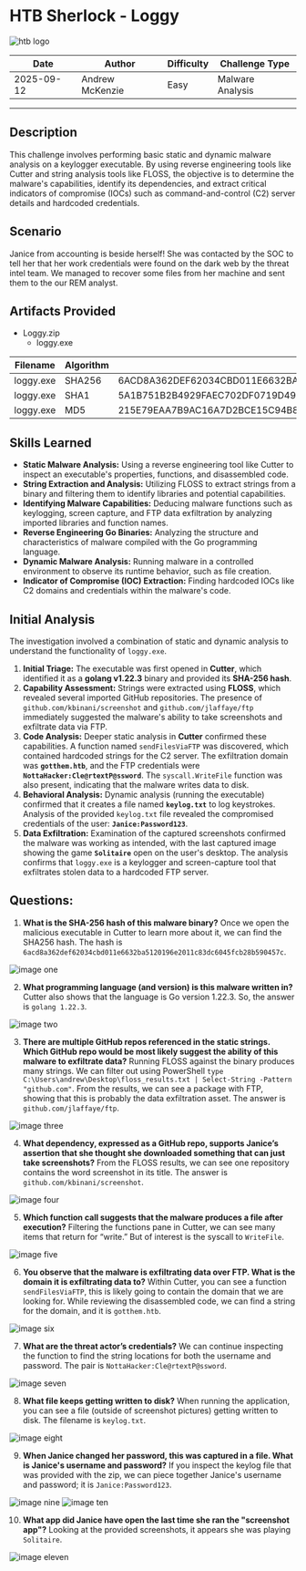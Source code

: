 # HTB Sherlock - Loggy

![htb logo](./Images/htb_logo.png)

| Date       | Author          | Difficulty | Challenge Type   |
| ---------- | --------------- | ---------- | ---------------- |
| 2025-09-12 | Andrew McKenzie | Easy       | Malware Analysis |

---
## Description
This challenge involves performing basic static and dynamic malware analysis on a keylogger executable. By using reverse engineering tools like Cutter and string analysis tools like FLOSS, the objective is to determine the malware's capabilities, identify its dependencies, and extract critical indicators of compromise (IOCs) such as command-and-control (C2) server details and hardcoded credentials.
## Scenario
Janice from accounting is beside herself! She was contacted by the SOC to tell her that her work credentials were found on the dark web by the threat intel team. We managed to recover some files from her machine and sent them to the our REM analyst.
## Artifacts Provided
- Loggy.zip
	- loggy.exe

| Filename  | Algorithm | Hash                                                             |
| --------- | --------- | ---------------------------------------------------------------- |
| loggy.exe | SHA256    | 6ACD8A362DEF62034CBD011E6632BA5120196E2011C83DC6045FCB28B590457C |
| loggy.exe | SHA1      | 5A1B751B2B4929FAEC702DF0719D498659E0887B                         |
| loggy.exe | MD5       | 215E79EAA7B9AC16A7D2BCE15C94B8DE                                 |
## Skills Learned
- **Static Malware Analysis:** Using a reverse engineering tool like Cutter to inspect an executable's properties, functions, and disassembled code.
- **String Extraction and Analysis:** Utilizing FLOSS to extract strings from a binary and filtering them to identify libraries and potential capabilities.
- **Identifying Malware Capabilities:** Deducing malware functions such as keylogging, screen capture, and FTP data exfiltration by analyzing imported libraries and function names.
- **Reverse Engineering Go Binaries:** Analyzing the structure and characteristics of malware compiled with the Go programming language.
- **Dynamic Malware Analysis:** Running malware in a controlled environment to observe its runtime behavior, such as file creation.
- **Indicator of Compromise (IOC) Extraction:** Finding hardcoded IOCs like C2 domains and credentials within the malware's code.
## Initial Analysis
The investigation involved a combination of static and dynamic analysis to understand the functionality of `loggy.exe`.
1. **Initial Triage:** The executable was first opened in **Cutter**, which identified it as a **golang v1.22.3** binary and provided its **SHA-256 hash**.
2. **Capability Assessment:** Strings were extracted using **FLOSS**, which revealed several imported GitHub repositories. The presence of `github.com/kbinani/screenshot` and `github.com/jlaffaye/ftp` immediately suggested the malware's ability to take screenshots and exfiltrate data via FTP.
3. **Code Analysis:** Deeper static analysis in **Cutter** confirmed these capabilities. A function named `sendFilesViaFTP` was discovered, which contained hardcoded strings for the C2 server. The exfiltration domain was **`gotthem.htb`**, and the FTP credentials were **`NottaHacker:Cle@rtextP@ssword`**. The `syscall.WriteFile` function was also present, indicating that the malware writes data to disk.
4. **Behavioral Analysis:** Dynamic analysis (running the executable) confirmed that it creates a file named **`keylog.txt`** to log keystrokes. Analysis of the provided `keylog.txt` file revealed the compromised credentials of the user: **`Janice:Password123`**.
5. **Data Exfiltration:** Examination of the captured screenshots confirmed the malware was working as intended, with the last captured image showing the game **`Solitaire`** open on the user's desktop.
The analysis confirms that `loggy.exe` is a keylogger and screen-capture tool that exfiltrates stolen data to a hardcoded FTP server.
## Questions:
1. **What is the SHA-256 hash of this malware binary?**
Once we open the malicious executable in Cutter to learn more about it, we can find the SHA256 hash. The hash is `6acd8a362def62034cbd011e6632ba5120196e2011c83dc6045fcb28b590457c`.

![image one](./Images/Pasted%20image%2020250912083112.png)

2. **What programming language (and version) is this malware written in?**
Cutter also shows that the language is Go version 1.22.3. So, the answer is `golang 1.22.3`.

![image two](./Images/Pasted%20image%2020250912083202.png)

3. **There are multiple GitHub repos referenced in the static strings. Which GitHub repo would be most likely suggest the ability of this malware to exfiltrate data?**
Running FLOSS against the binary produces many strings. We can filter out using PowerShell `type C:\Users\andrew\Desktop\floss_results.txt | Select-String -Pattern "github.com"`. From the results, we can see a package with FTP, showing that this is probably the data exfiltration asset. The answer is `github.com/jlaffaye/ftp`.

![image three](./Images/Pasted%20image%2020250912083433.png)

4. **What dependency, expressed as a GitHub repo, supports Janice’s assertion that she thought she downloaded something that can just take screenshots?**
From the FLOSS results, we can see one repository contains the word screenshot in its title. The answer is `github.com/kbinani/screenshot`.

![image four](./Images/Pasted%20image%2020250912083555.png)

5. **Which function call suggests that the malware produces a file after execution?**
Filtering the functions pane in Cutter, we can see many items that return for “write.” But of interest is the syscall to `WriteFile`.

![image five](./Images/Pasted%20image%2020250912083916.png)

6. **You observe that the malware is exfiltrating data over FTP. What is the domain it is exfiltrating data to?**
Within Cutter, you can see a function `sendFilesViaFTP`, this is likely going to contain the domain that we are looking for. While reviewing the disassembled code, we can find a string for the domain, and it is `gotthem.htb`.

![image six](./Images/Pasted%20image%2020250912142707.png)

7. **What are the threat actor’s credentials?**
We can continue inspecting the function to find the string locations for both the username and password. The pair is `NottaHacker:Cle@rtextP@ssword`.

![image seven](./Images/Pasted%20image%2020250912144822.png)

8. **What file keeps getting written to disk?**
When running the application, you can see a file (outside of screenshot pictures) getting written to disk. The filename is `keylog.txt`.

![image eight](./Images/Pasted%20image%2020250912144937.png)

9. **When Janice changed her password, this was captured in a file. What is Janice's username and password?**
If you inspect the keylog file that was provided with the zip, we can piece together Janice's username and password; it is `Janice:Password123`.

![image nine](./Images/Pasted%20image%2020250912145130.png)
![image ten](./Images/Pasted%20image%2020250912145150.png)

10. **What app did Janice have open the last time she ran the "screenshot app"?**
Looking at the provided screenshots, it appears she was playing `Solitaire`.

![image eleven](./Images/Pasted%20image%2020250912145342.png)